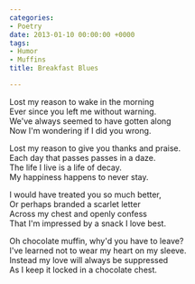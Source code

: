 ```yaml
---
categories:
- Poetry
date: 2013-01-10 00:00:00 +0000
tags:
- Humor
- Muffins
title: Breakfast Blues

---
```

Lost my reason to wake in the morning  
Ever since you left me without warning.  
We've always seemed to have gotten along  
Now I'm wondering if I did you wrong.

Lost my reason to give you thanks and praise.  
Each day that passes passes in a daze.  
The life I live is a life of decay.  
My happiness happens to never stay.

I would have treated you so much better,  
Or perhaps branded a scarlet letter  
Across my chest and openly confess  
That I'm impressed by a snack I love best.

Oh chocolate muffin, why'd you have to leave?  
I've learned not to wear my heart on my sleeve.  
Instead my love will always be suppressed  
As I keep it locked in a chocolate chest.